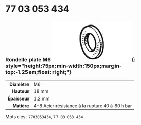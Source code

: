 # 77 03 053 434

### Rondelle plate M6 ![](../assets/images/parts/washer.png){: style="height:75px;min-width:150px;margin-top:-1.25em;float: right;"}

|   |   |
|---:|---|
**Diamètre** | M6
**Hauteur** |18 mm
**Épaisseur** |1.2 mm
**Matière** | 4-8 Acier résistance à la rupture 40 à 60 h bar

Mots clés: `7703053434`, `77 03 053 434`
